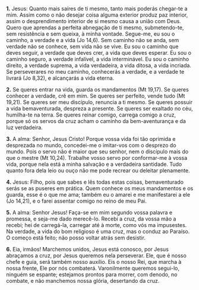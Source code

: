 **1.** Jesus: Quanto mais saíres de ti mesmo, tanto mais poderás chegar-te a mim. Assim como o não desejar coisa alguma exterior produz paz interior, assim o desprendimento interior de si mesmo causa a união com Deus. Quero que aprendas a perfeita abnegação de ti mesmo, submetendo-te, sem resistência e sem queixa, à minha vontade. Segue-me, eu sou o caminho, a verdade e a vida (Jo 14,6). Sem caminho não se anda, sem verdade não se conhece, sem vida não se vive. Eu sou o caminho que deves seguir, a verdade que deves crer, a vida que deves esperar. Eu sou o caminho seguro, a verdade infalível, a vida interminável. Eu sou o caminho direito, a verdade suprema, a vida verdadeira, a vida ditosa, a vida incriada. Se perseverares no meu caminho, conhecerás a verdade, e a verdade te livrará (Jo 8,32), e alcançarás a vida eterna.

**2.** Se queres entrar na vida, guarda os mandamentos (Mt 19,17). Se queres conhecer a verdade, crê em mim. Se queres ser perfeito, vende tudo (Mt 19,21). Se queres ser meu discípulo, renuncia a ti mesmo. Se queres possuir a vida bemaventurada, despreza a presente. Se queres ser exaltado no céu, humilha-te na terra. Se queres reinar comigo, carrega comigo a cruz, porque só os servos da cruz acham o caminho da bem-aventurança e da luz verdadeira.

**3.** A alma: Senhor, Jesus Cristo! Porque vossa vida foi tão oprimida e desprezada no mundo, concedei-me o imitar-vos com o desprezo do mundo. Pois o servo não é maior que seu senhor, nem o discípulo mais do que o mestre (Mt 10,24). Trabalhe vosso servo por conformar-me à vossa vida, porque nela está a minha salvação e a verdadeira santidade. Tudo quanto fora dela leio ou ouço não me pode recrear ou deleitar plenamente.

**4.** Jesus: Filho, pois que sabes e lês todas estas coisas, bemaventurado serás se as puseres em prática. Quem conhece os meus mandamentos e os guarda, esse é o que me ama; também eu o amarei e me manifestarei a ele (Jo 14,21), e o farei assentar comigo no reino de meu Pai. 

**5.** A alma: Senhor Jesus! Faça-se em mim segundo vossa palavra e promessa, e seja-me dado merecê-lo. Recebi a cruz, da vossa mão a recebi; hei de carregá-la, carregar até à morte, como vós ma impusestes. Na verdade, a vida do bom religioso é uma cruz, mas o conduz ao Paraíso. O começo está feito; não posso voltar atrás sem desistir.

**6.** Eia, irmãos! Marchemos unidos, Jesus está conosco, por Jesus abraçamos a cruz, por Jesus queremos nela perseverar. Ele, que é nosso chefe e guia, será também nosso auxílio. Eis o nosso Rei, que marcha à nossa frente, Ele por nós combaterá. Varonilmente queremos segui-lo, ninguém se espante; estejamos prontos para morrer, com denodo, no combate, e não manchemos nossa glória, desertando da cruz.

